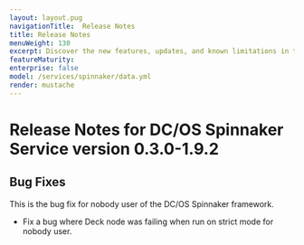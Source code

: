 ```yaml
---
layout: layout.pug
navigationTitle:  Release Notes
title: Release Notes
menuWeight: 130
excerpt: Discover the new features, updates, and known limitations in this release of the DC/OS Spinnaker Service
featureMaturity:
enterprise: false
model: /services/spinnaker/data.yml
render: mustache
---
```


# Release Notes for DC/OS Spinnaker Service version 0.3.0-1.9.2

## Bug Fixes

This is the bug fix for nobody user of the DC/OS Spinnaker framework.
* Fix a bug where Deck node was failing when run on strict mode for nobody user.
